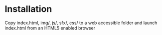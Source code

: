 Installation
============

Copy index.html, img/, js/, sfx/, css/ to a web accessible folder and launch index.html from an HTML5 enabled browser